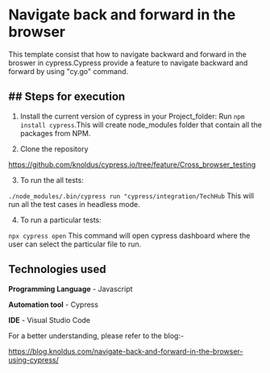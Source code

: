 # Navigate back and forward in the browser

This template consist that how to navigate backward and forward in the broswer in cypress.Cypress provide a feature to navigate backward and forward by using "cy.go" command.

## ## Steps for execution

1. Install the current version of cypress in your Project_folder:
Run `npm install cypress`.This will create node_modules folder that contain all the packages from NPM.

2. Clone the repository

https://github.com/knoldus/cypress.io/tree/feature/Cross_browser_testing

3. To run the all tests:

`./node_modules/.bin/cypress run "cypress/integration/TechHub`
This will run all the test cases in headless mode.

4. To run a particular tests:

`npx cypress open`
This command will open cypress dashboard where the user can select the particular file to run.

## Technologies used

**Programming Language** - Javascript

**Automation tool** - Cypress

**IDE** - Visual Studio Code

For a better understanding, please refer to the blog:-

https://blog.knoldus.com/navigate-back-and-forward-in-the-browser-using-cypress/
